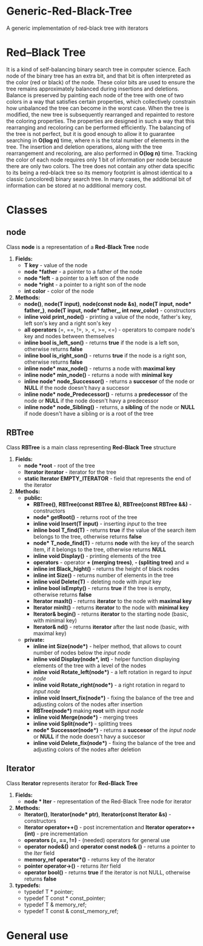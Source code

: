 # Generic-Red-Black-Tree
A generic implementation of red-black tree with iterators

# Red–Black Tree
It is a kind of self-balancing binary search tree in computer science. Each node of the binary tree has an extra bit, and that bit is often interpreted as the color (red or black) of the node. These color bits are used to ensure the tree remains approximately balanced during insertions and deletions.
Balance is preserved by painting each node of the tree with one of two colors in a way that satisfies certain properties, which collectively constrain how unbalanced the tree can become in the worst case. When the tree is modified, the new tree is subsequently rearranged and repainted to restore the coloring properties. The properties are designed in such a way that this rearranging and recoloring can be performed efficiently.
The balancing of the tree is not perfect, but it is good enough to allow it to guarantee searching in **O(log n)** time, where n is the total number of elements in the tree. The insertion and deletion operations, along with the tree rearrangement and recoloring, are also performed in **O(log n)** time.
Tracking the color of each node requires only 1 bit of information per node because there are only two colors. The tree does not contain any other data specific to its being a red–black tree so its memory footprint is almost identical to a classic (uncolored) binary search tree. In many cases, the additional bit of information can be stored at no additional memory cost.



# Classes
## node
Class **node** is a representation of a **Red-Black Tree** node
1. **Fields:**
   * <b>T key</b> - value of the node
   * <b>node *father</b> - a pointer to a father of the node
   * <b>node *left</b> - a pointer to a left son of the node
   * <b>node *right</b> - a pointer to a right son of the node
   * <b>int color</b> - color of the node
2. **Methods:**
   * <b>node()</b>, <b>node(T input)</b>, <b>node(const node &s)</b>, <b>node(T input, node* father_)</b>, <b>node(T input, node* father_, int new_color)</b> - constructors
   * <b>inline void print_node()</b> - printing a value of the node, father's key, left son's key and a right son's key
   * <b>all operators</b> (=, ==, !=, >, <, >=, <=) - operators to compare node's key and nodes between themselves
   * <b>inline bool is_left_son()</b> - returns **true** if the node is a left son, otherwise returns **false**
   * <b>inline bool is_right_son()</b> - returns **true** if the node is a right son, otherwise returns **false**
   * <b>inline node* max_node()</b> - returns a node with **maximal key**
   * <b>inline node* min_node()</b> - returns a node with **minimal key**
   * <b>inline node* node_Successor()</b> - returns a **succesor** of the node or **NULL** if the node doesn't havy a succesor
   * <b>inline node* node_Predecessor()</b> - returns a **predecessor** of the node or **NULL** if the node doesn't havy a predecessor
   * <b>inline node* node_Sibling()</b> - returns, a **sibling** of the node or **NULL** if node doesn't have a sibling or is a root of the tree
   
## RBTree
Class **RBTree** is a main class representing **Red-Black Tree** structure
1. **Fields:**
   * <b>node<T> *root</b> - root of the tree
   * <b>Iterator iterator</b> - iterator for the tree
   * <b>static Iterator EMPTY_ITERATOR</b> - field that represents the end of the iterator
2. **Methods:**
   * <b>public:</b>
     * <b>RBTree()</b>, <b>RBTree(const RBTree<T> &)</b>, <b>RBTree(const RBTree<T> &&)</b> - constructors
     * <b>node<T>* getRoot()</b> - returns root of the tree
     * <b>inline void Insert(T input)</b> - inserting _input_ to the tree
     * <b>inline bool T_find(T)</b> - returns **true**  if the value of the search item belongs to the tree, otherwise returns **false**
     * <b>node<T>* T_node_find(T)</b> - returns **node** with the key of the search item, if it belongs to the tree, otherwise returns **NULL**
     * <b>inline void Display()</b> - printing elements of the tree
     * <b>operators</b> - operator **+ (merging trees)**, **- (spliting tree)** and **=**
     * <b>inline int Black_hight()</b> - returns the height of black nodes
     * <b>inline int Size()</b> - returns number of elements in the tree
     * <b>inline void Delete(T)</b> - deleting node with _input_ key
     * <b>inline bool isEmpty()</b> - returns **true** if the tree is empty, otherwise returns **false**
     * <b>Iterator maxIt()</b> - returns **iterator** to the node with **maximal key**
     * <b>Iterator minIt()</b> - returns **iterator** to the node with **minimal key**
     * <b>Iterator& begin()</b> - returns **iterator** to the starting node (basic, with minimal key)
     * <b>Iterator& nd()</b> - returns **iterator** after the last node (basic, with maximal key)
   * <b>private:</b>
     * <b>inline int Size(node<T>*)</b> - helper method, that allows to count number of nodes below the _input node_
     * <b>inline void Display(node<T>*, int)</b> - helper function displaying elements of the tree with a level of the nodes
     * <b>inline void Rotate_left(node<T>*)</b> - a left rotation in regard to _input node_
     * <b>inline void Rotate_right(node<T>*)</b> - a right rotation in regard to _input node_
     * <b>inline void Insert_fix(node<T>*)</b> - fixing the balance of the tree and adjusting colors of the nodes after insertion
     * <b>RBTree(node<T>*)</b> making **root** with _input node_
     * <b>inline void Merge(node<T>*)</b> - merging trees
     * <b>inline void Split(node<T>*)</b> - splitting trees
     * <b>node<T>* Successor(node<T>*)</b> - returns a **succesor** of the _input node_ or **NULL** if the node doesn't havy a succesor
     * <b>inline void Delete_fix(node<T>*)</b> - fixing the balance of the tree and adjusting colors of the nodes after deletion
## Iterator
Class **Iterator** represents iterator for **Red-Black Tree**
1. **Fields:**
   * <b>node<T> * Iter</b> - representation of the Red-Black Tree node for iterator
2. **Methods:**
   * <b>Iterator()</b>, <b>Iterator(node<T>* ptr)</b>, <b>Iterator(const Iterator &s)</b> - constructors
   * <b>Iterator operator++()</b> - post incrementation and <b>Iterator operator++(int)</b> - pre incrementation
   * <b>operators (=, ==, !=)</b> - (needed) operators for general use
   * <b>operator node<T>&()</b> and <b>operator const node<T>& ()</b> - returns a pointer to the _Iter_ field
   * <b>memory_ref operator*()</b> - returns key of the iterator
   * <b>pointer operator->()</b> - returns _Iter_ field
   * <b>operator bool()</b> - returns **true** if the iterator is not NULL, otherwise returns **false**
3. **typedefs:**
   * typedef T *       pointer;
   * typedef T const * const_pointer;
   * typedef T &       memory_ref;
   * typedef T const & const_memory_ref;
  
# General use
